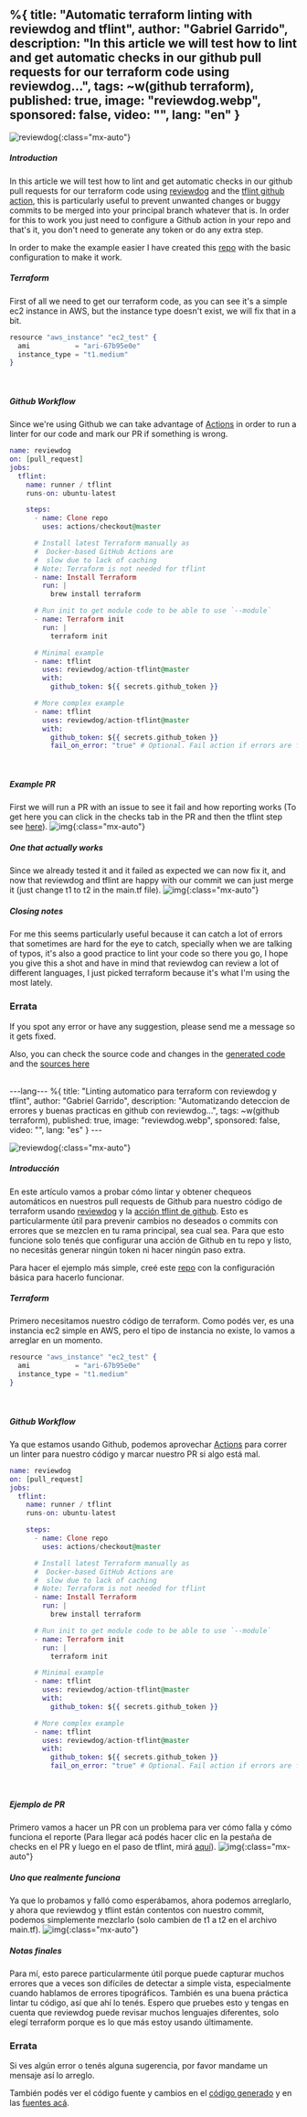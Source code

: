 %{
  title: "Automatic terraform linting with reviewdog and tflint",
  author: "Gabriel Garrido",
  description: "In this article we will test how to lint and get automatic checks in our github pull requests for our
  terraform code using reviewdog...",
  tags: ~w(github terraform),
  published: true,
  image: "reviewdog.webp",
  sponsored: false,
  video: "",
  lang: "en"
}
---

![reviewdog](/images/reviewdog.webp){:class="mx-auto"}

##### **Introduction**
In this article we will test how to lint and get automatic checks in our github pull requests for our terraform code using [reviewdog](https://github.com/reviewdog/reviewdog) and the [tflint github action](https://github.com/reviewdog/action-tflint), this is particularly useful to prevent unwanted changes or buggy commits to be merged into your principal branch whatever that is. In order for this to work you just need to configure a Github action in your repo and that's it, you don't need to generate any token or do any extra step.
<br />

In order to make the example easier I have created this [repo](https://github.com/kainlite/reviewdog) with the basic configuration to make it work.
<br />

##### **Terraform**
First of all we need to get our terraform code, as you can see it's a simple ec2 instance in AWS, but the instance type doesn't exist, we will fix that in a bit.
```elixir
resource "aws_instance" "ec2_test" {
  ami           = "ari-67b95e0e"
  instance_type = "t1.medium"
}

```
<br />

##### **Github Workflow**
Since we're using Github we can take advantage of [Actions](https://github.com/features/actions) in order to run a linter for our code and mark our PR if something is wrong.
```elixir
name: reviewdog
on: [pull_request]
jobs:
  tflint:
    name: runner / tflint
    runs-on: ubuntu-latest

    steps:
      - name: Clone repo
        uses: actions/checkout@master

      # Install latest Terraform manually as
      #  Docker-based GitHub Actions are
      #  slow due to lack of caching
      # Note: Terraform is not needed for tflint
      - name: Install Terraform
        run: |
          brew install terraform

      # Run init to get module code to be able to use `--module`
      - name: Terraform init
        run: |
          terraform init

      # Minimal example
      - name: tflint
        uses: reviewdog/action-tflint@master
        with:
          github_token: ${{ secrets.github_token }}

      # More complex example
      - name: tflint
        uses: reviewdog/action-tflint@master
        with:
          github_token: ${{ secrets.github_token }}
          fail_on_error: "true" # Optional. Fail action if errors are found

```
<br />

##### **Example PR**
First we will run a PR with an issue to see it fail and how reporting works (To get here you can click in the checks tab in the PR and then the tflint step see [here](https://github.com/kainlite/reviewdog/pull/1/checks?check_run_id=793169790)).
![img](/images/reviewdog-1.webp){:class="mx-auto"}
<br />

##### **One that actually works**
Since we already tested it and it failed as expected we can now fix it, and now that reviewdog and tflint are happy with our commit we can just merge it (just change t1 to t2 in the main.tf file).
![img](/images/reviewdog-2.webp){:class="mx-auto"}
<br />

##### **Closing notes**
For me this seems particularly useful because it can catch a lot of errors that sometimes are hard for the eye to catch, specially when we are talking of typos, it's also a good practice to lint your code so there you go, I hope you give this a shot and have in mind that reviewdog can review a lot of different languages, I just picked terraform because it's what I'm using the most lately.
<br />

### Errata
If you spot any error or have any suggestion, please send me a message so it gets fixed.

Also, you can check the source code and changes in the [generated code](https://github.com/kainlite/kainlite.github.io) and the [sources here](https://github.com/kainlite/blog)

<br />
---lang---
%{
  title: "Linting automatico para terraform con reviewdog y tflint",
  author: "Gabriel Garrido",
  description: "Automatizando deteccion de errores y buenas practicas en github con reviewdog...",
  tags: ~w(github terraform),
  published: true,
  image: "reviewdog.webp",
  sponsored: false,
  video: "",
  lang: "es"
}
---

![reviewdog](/images/reviewdog.webp){:class="mx-auto"}

##### **Introducción**
En este artículo vamos a probar cómo lintar y obtener chequeos automáticos en nuestros pull requests de Github para nuestro código de terraform usando [reviewdog](https://github.com/reviewdog/reviewdog) y la [acción tflint de github](https://github.com/reviewdog/action-tflint). Esto es particularmente útil para prevenir cambios no deseados o commits con errores que se mezclen en tu rama principal, sea cual sea. Para que esto funcione solo tenés que configurar una acción de Github en tu repo y listo, no necesitás generar ningún token ni hacer ningún paso extra.
<br />

Para hacer el ejemplo más simple, creé este [repo](https://github.com/kainlite/reviewdog) con la configuración básica para hacerlo funcionar.
<br />

##### **Terraform**
Primero necesitamos nuestro código de terraform. Como podés ver, es una instancia ec2 simple en AWS, pero el tipo de instancia no existe, lo vamos a arreglar en un momento.
```elixir
resource "aws_instance" "ec2_test" {
  ami           = "ari-67b95e0e"
  instance_type = "t1.medium"
}

```
<br />

##### **Github Workflow**
Ya que estamos usando Github, podemos aprovechar [Actions](https://github.com/features/actions) para correr un linter para nuestro código y marcar nuestro PR si algo está mal.
```elixir
name: reviewdog
on: [pull_request]
jobs:
  tflint:
    name: runner / tflint
    runs-on: ubuntu-latest

    steps:
      - name: Clone repo
        uses: actions/checkout@master

      # Install latest Terraform manually as
      #  Docker-based GitHub Actions are
      #  slow due to lack of caching
      # Note: Terraform is not needed for tflint
      - name: Install Terraform
        run: |
          brew install terraform

      # Run init to get module code to be able to use `--module`
      - name: Terraform init
        run: |
          terraform init

      # Minimal example
      - name: tflint
        uses: reviewdog/action-tflint@master
        with:
          github_token: ${{ secrets.github_token }}

      # More complex example
      - name: tflint
        uses: reviewdog/action-tflint@master
        with:
          github_token: ${{ secrets.github_token }}
          fail_on_error: "true" # Optional. Fail action if errors are found

```
<br />

##### **Ejemplo de PR**
Primero vamos a hacer un PR con un problema para ver cómo falla y cómo funciona el reporte (Para llegar acá podés hacer clic en la pestaña de checks en el PR y luego en el paso de tflint, mirá [aquí](https://github.com/kainlite/reviewdog/pull/1/checks?check_run_id=793169790)).
![img](/images/reviewdog-1.webp){:class="mx-auto"}
<br />

##### **Uno que realmente funciona**
Ya que lo probamos y falló como esperábamos, ahora podemos arreglarlo, y ahora que reviewdog y tflint están contentos con nuestro commit, podemos simplemente mezclarlo (solo cambien de t1 a t2 en el archivo main.tf).
![img](/images/reviewdog-2.webp){:class="mx-auto"}
<br />

##### **Notas finales**
Para mí, esto parece particularmente útil porque puede capturar muchos errores que a veces son difíciles de detectar a simple vista, especialmente cuando hablamos de errores tipográficos. También es una buena práctica lintar tu código, así que ahí lo tenés. Espero que pruebes esto y tengas en cuenta que reviewdog puede revisar muchos lenguajes diferentes, solo elegí terraform porque es lo que más estoy usando últimamente.
<br />

### Errata
Si ves algún error o tenés alguna sugerencia, por favor mandame un mensaje así lo arreglo.

También podés ver el código fuente y cambios en el [código generado](https://github.com/kainlite/kainlite.github.io) y en las [fuentes acá](https://github.com/kainlite/blog).

<br />
